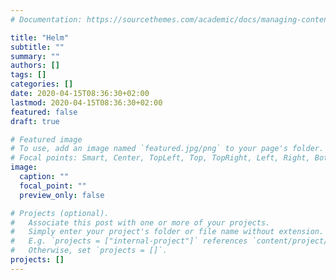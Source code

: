 ```yaml
---
# Documentation: https://sourcethemes.com/academic/docs/managing-content/

title: "Helm"
subtitle: ""
summary: ""
authors: []
tags: []
categories: []
date: 2020-04-15T08:36:30+02:00
lastmod: 2020-04-15T08:36:30+02:00
featured: false
draft: true

# Featured image
# To use, add an image named `featured.jpg/png` to your page's folder.
# Focal points: Smart, Center, TopLeft, Top, TopRight, Left, Right, BottomLeft, Bottom, BottomRight.
image:
  caption: ""
  focal_point: ""
  preview_only: false

# Projects (optional).
#   Associate this post with one or more of your projects.
#   Simply enter your project's folder or file name without extension.
#   E.g. `projects = ["internal-project"]` references `content/project/deep-learning/index.md`.
#   Otherwise, set `projects = []`.
projects: []
---
```

